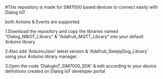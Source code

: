 
#This repository is made for SIM7000 based devices to connect easily with Dialog IoT

both Actions & Events are supported.


1.Download the repository and copy the libraries named "Dialog_NBIOT_Library" & "Adafruit_MQTT_Library" into your default Arduino library

2.Also add 'ArduinoJson' latest version & 'Adafruit_SleepyDog_Library' using your Arduino library manager.

3.Open the code 'DialogIoT_SIM7000_SDK' & edit according to your device definitions created on Dialog IoT developer portal
